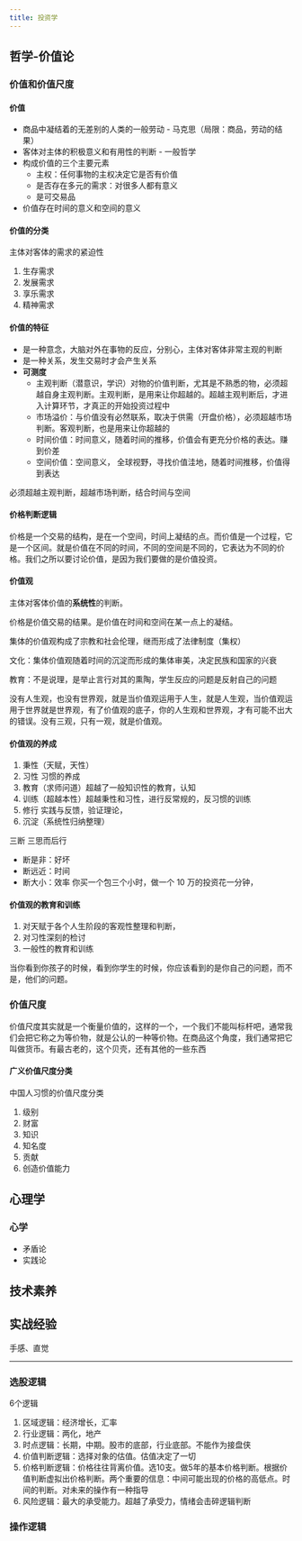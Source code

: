 ```yaml
---
title: 投资学
---
```




## 哲学-价值论 

### 价值和价值尺度

#### 价值

- 商品中凝结着的无差别的人类的一般劳动 - 马克思（局限：商品，劳动的结果）
- 客体对主体的积极意义和有用性的判断 - 一般哲学
- 构成价值的三个主要元素
    - 主权：任何事物的主权决定它是否有价值
    - 是否存在多元的需求：对很多人都有意义
    - 是可交易品
- 价值存在时间的意义和空间的意义

#### 价值的分类

主体对客体的需求的紧迫性

1. 生存需求
2. 发展需求
3. 享乐需求
4. 精神需求


#### 价值的特征

- 是一种意念，大脑对外在事物的反应，分别心，主体对客体非常主观的判断
- 是一种关系，发生交易时才会产生关系
- **可测度**
    - 主观判断（潜意识，学识）对物的价值判断，尤其是不熟悉的物，必须超越自身主观判断。主观判断，是用来让你超越的。超越主观判断后，才进入计算环节，才真正的开始投资过程中
    - 市场溢价：与价值没有必然联系，取决于供需（开盘价格），必须超越市场判断。客观判断，也是用来让你超越的
    - 时间价值：时间意义，随着时间的推移，价值会有更充分价格的表达。赚到价差
    - 空间价值：空间意义， 全球视野，寻找价值洼地，随着时间推移，价值得到表达


必须超越主观判断，超越市场判断，结合时间与空间


#### 价格判断逻辑
价格是一个交易的结构，是在一个空间，时间上凝结的点。而价值是一个过程，它是一个区间。就是价值在不同的时间，不同的空间是不同的，它表达为不同的价格。我们之所以要讨论价值，是因为我们要做的是价值投资。

#### 价值观

主体对客体价值的**系统性**的判断。

价格是价值交易的结果。是价值在时间和空间在某一点上的凝结。

集体的价值观构成了宗教和社会伦理，继而形成了法律制度（集权）

文化：集体价值观随着时间的沉淀而形成的集体审美，决定民族和国家的兴衰

教育：不是说理，是举止言行对其的熏陶，学生反应的问题是反射自己的问题

没有人生观，也没有世界观，就是当价值观运用于人生，就是人生观，当价值观运用于世界就是世界观，有了价值观的底子，你的人生观和世界观，才有可能不出大的错误。没有三观，只有一观，就是价值观。

#### 价值观的养成

1. 秉性（天赋，天性）
2. 习性 习惯的养成
3. 教育（求师问道）超越了一般知识性的教育，认知
4. 训练（超越本性）超越秉性和习性，进行反常规的，反习惯的训练
5. 修行 实践与反馈，验证理论，
6. 沉淀（系统性归纳整理）

三断 三思而后行

- 断是非：好坏
- 断远近：时间
- 断大小：效率 你买一个包三个小时，做一个 10 万的投资花一分钟，

#### 价值观的教育和训练

1. 对天赋于各个人生阶段的客观性整理和判断，
2. 对习性深刻的检讨
3. 一般性的教育和训练

当你看到你孩子的时候，看到你学生的时候，你应该看到的是你自己的问题，而不是，他们的问题。


### 价值尺度

价值尺度其实就是一个衡量价值的，这样的一个，一个我们不能叫标杆吧，通常我们会把它称之为等价物，就是公认的一种等价物。在商品这个角度，我们通常把它叫做货币。有最古老的，这个贝壳，还有其他的一些东西


#### 广义价值尺度分类

中国人习惯的价值尺度分类

1. 级别
2. 财富
3. 知识
4. 知名度
5. 贡献
6. 创造价值能力

## 心理学

### 心学

- 矛盾论
- 实践论



## 技术素养

## 实战经验

手感、直觉

---


### 选股逻辑

6个逻辑

1. 区域逻辑：经济增长，汇率
2. 行业逻辑：两化，地产
3. 时点逻辑：长期，中期。股市的底部，行业底部。不能作为接盘侠
4. 价值判断逻辑：选择对象的估值。估值决定了一切
5. 价格判断逻辑：价格往往背离价值。选10支。做5年的基本价格判断。根据价值判断虚拟出价格判断。两个重要的信息：中间可能出现的价格的高低点。时间的判断。对未来的操作有一种指导
6. 风险逻辑：最大的承受能力。超越了承受力，情绪会击碎逻辑判断

### 操作逻辑
